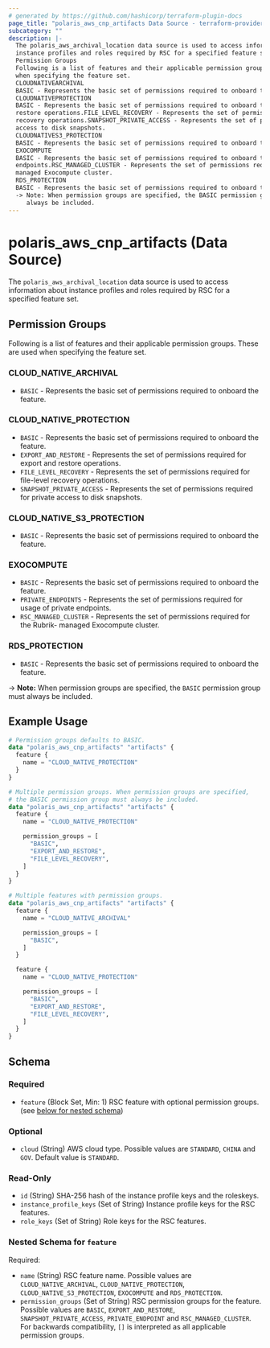 ```yaml
---
# generated by https://github.com/hashicorp/terraform-plugin-docs
page_title: "polaris_aws_cnp_artifacts Data Source - terraform-provider-polaris"
subcategory: ""
description: |-
  The polaris_aws_archival_location data source is used to access information about
  instance profiles and roles required by RSC for a specified feature set.
  Permission Groups
  Following is a list of features and their applicable permission groups. These are used
  when specifying the feature set.
  CLOUDNATIVEARCHIVAL
  BASIC - Represents the basic set of permissions required to onboard the feature.
  CLOUDNATIVEPROTECTION
  BASIC - Represents the basic set of permissions required to onboard the feature.EXPORT_AND_RESTORE - Represents the set of permissions required for export and
  restore operations.FILE_LEVEL_RECOVERY - Represents the set of permissions required for file-level
  recovery operations.SNAPSHOT_PRIVATE_ACCESS - Represents the set of permissions required for private
  access to disk snapshots.
  CLOUDNATIVES3_PROTECTION
  BASIC - Represents the basic set of permissions required to onboard the feature.
  EXOCOMPUTE
  BASIC - Represents the basic set of permissions required to onboard the feature.PRIVATE_ENDPOINTS - Represents the set of permissions required for usage of private
  endpoints.RSC_MANAGED_CLUSTER - Represents the set of permissions required for the Rubrik-
  managed Exocompute cluster.
  RDS_PROTECTION
  BASIC - Represents the basic set of permissions required to onboard the feature.
  -> Note: When permission groups are specified, the BASIC permission group must
     always be included.
---
```


# polaris_aws_cnp_artifacts (Data Source)

The `polaris_aws_archival_location` data source is used to access information about
instance profiles and roles required by RSC for a specified feature set.

## Permission Groups
Following is a list of features and their applicable permission groups. These are used
when specifying the feature set.

### CLOUD_NATIVE_ARCHIVAL
  * `BASIC` - Represents the basic set of permissions required to onboard the feature.

### CLOUD_NATIVE_PROTECTION
  * `BASIC` - Represents the basic set of permissions required to onboard the feature.
  * `EXPORT_AND_RESTORE` - Represents the set of permissions required for export and
    restore operations.
  * `FILE_LEVEL_RECOVERY` - Represents the set of permissions required for file-level
    recovery operations.
  * `SNAPSHOT_PRIVATE_ACCESS` - Represents the set of permissions required for private
    access to disk snapshots.

### CLOUD_NATIVE_S3_PROTECTION
  * `BASIC` - Represents the basic set of permissions required to onboard the feature.

### EXOCOMPUTE
  * `BASIC` - Represents the basic set of permissions required to onboard the feature.
  * `PRIVATE_ENDPOINTS` - Represents the set of permissions required for usage of private
    endpoints.
  * `RSC_MANAGED_CLUSTER` - Represents the set of permissions required for the Rubrik-
    managed Exocompute cluster.

### RDS_PROTECTION
  * `BASIC` - Represents the basic set of permissions required to onboard the feature.

-> **Note:** When permission groups are specified, the `BASIC` permission group must
   always be included.

## Example Usage

```terraform
# Permission groups defaults to BASIC.
data "polaris_aws_cnp_artifacts" "artifacts" {
  feature {
    name = "CLOUD_NATIVE_PROTECTION"
  }
}

# Multiple permission groups. When permission groups are specified,
# the BASIC permission group must always be included.
data "polaris_aws_cnp_artifacts" "artifacts" {
  feature {
    name = "CLOUD_NATIVE_PROTECTION"

    permission_groups = [
      "BASIC",
      "EXPORT_AND_RESTORE",
      "FILE_LEVEL_RECOVERY",
    ]
  }
}

# Multiple features with permission groups.
data "polaris_aws_cnp_artifacts" "artifacts" {
  feature {
    name = "CLOUD_NATIVE_ARCHIVAL"

    permission_groups = [
      "BASIC",
    ]
  }

  feature {
    name = "CLOUD_NATIVE_PROTECTION"

    permission_groups = [
      "BASIC",
      "EXPORT_AND_RESTORE",
      "FILE_LEVEL_RECOVERY",
    ]
  }
}
```

<!-- schema generated by tfplugindocs -->
## Schema

### Required

- `feature` (Block Set, Min: 1) RSC feature with optional permission groups. (see [below for nested schema](#nestedblock--feature))

### Optional

- `cloud` (String) AWS cloud type. Possible values are `STANDARD`, `CHINA` and `GOV`. Default value is `STANDARD`.

### Read-Only

- `id` (String) SHA-256 hash of the instance profile keys and the roleskeys.
- `instance_profile_keys` (Set of String) Instance profile keys for the RSC features.
- `role_keys` (Set of String) Role keys for the RSC features.

<a id="nestedblock--feature"></a>
### Nested Schema for `feature`

Required:

- `name` (String) RSC feature name. Possible values are `CLOUD_NATIVE_ARCHIVAL`, `CLOUD_NATIVE_PROTECTION`, `CLOUD_NATIVE_S3_PROTECTION`, `EXOCOMPUTE` and `RDS_PROTECTION`.
- `permission_groups` (Set of String) RSC permission groups for the feature. Possible values are `BASIC`, `EXPORT_AND_RESTORE`, `SNAPSHOT_PRIVATE_ACCESS`, `PRIVATE_ENDPOINT` and `RSC_MANAGED_CLUSTER`. For backwards compatibility, `[]` is interpreted as all applicable permission groups.
